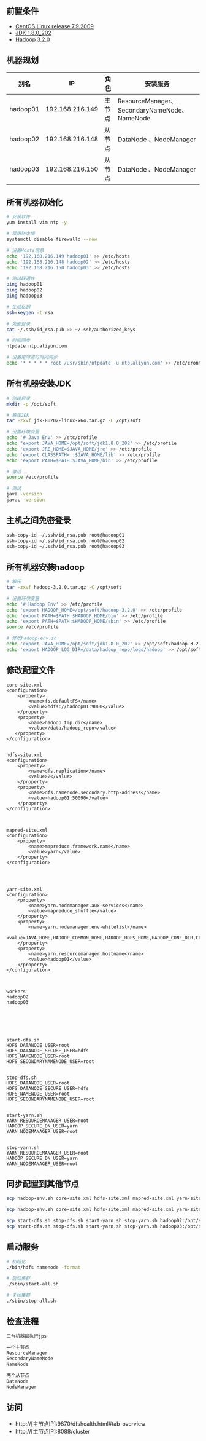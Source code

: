 ## 前置条件

- [CentOS Linux release 7.9.2009](https://mirrors.cloud.tencent.com/centos/7.9.2009/isos/x86_64/CentOS-7-x86_64-Minimal-2009.iso)
- [JDK 1.8.0_202](https://repo.huaweicloud.com/java/jdk/8u202-b08/jdk-8u202-linux-x64.tar.gz)
- [Hadoop 3.2.0](http://archive.apache.org/dist/hadoop/common/hadoop-3.2.0/hadoop-3.2.0.tar.gz)



## 机器规划

| 别名     | IP              | 角色   | 安装服务                                     |
| -------- | --------------- | ------ | -------------------------------------------- |
| hadoop01 | 192.168.216.149 | 主节点 | ResourceManager、SecondaryNameNode、NameNode |
| hadoop02 | 192.168.216.148 | 从节点 | DataNode 、NodeManager                       |
| hadoop03 | 192.168.216.150 | 从节点 | DataNode 、NodeManager                       |



## 所有机器初始化

```bash
# 安装软件
yum install vim ntp -y 

# 禁用防火墙
systemctl disable firewalld --now 

# 设置Hosts信息
echo '192.168.216.149 hadoop01' >> /etc/hosts 
echo '192.168.216.148 hadoop02' >> /etc/hosts 
echo '192.168.216.150 hadoop03' >> /etc/hosts 

# 测试联通性
ping hadoop01
ping hadoop02
ping hadoop03

# 生成私钥
ssh-keygen -t rsa 

# 免密登录
cat ~/.ssh/id_rsa.pub >> ~/.ssh/authorized_keys 

# 时间同步
ntpdate ntp.aliyun.com 

# 设置定时进行时间同步
echo '* * * * * root /usr/sbin/ntpdate -u ntp.aliyun.com' >> /etc/crontab
```



## 所有机器安装JDK

```bash
# 创建目录
mkdir -p /opt/soft 

# 解压JDK 
tar -zxvf jdk-8u202-linux-x64.tar.gz -C /opt/soft 

# 设置环境变量
echo '# Java Env' >> /etc/profile 
echo "export JAVA_HOME=/opt/soft/jdk1.8.0_202" >> /etc/profile 
echo 'export JRE_HOME=$JAVA_HOME/jre' >> /etc/profile 
echo 'export CLASSPATH=.:$JAVA_HOME/lib' >> /etc/profile 
echo 'export PATH=$PATH:$JAVA_HOME/bin' >> /etc/profile 

# 激活
source /etc/profile 

# 测试
java -version
javac -version
```



## 主机之间免密登录

```bash
ssh-copy-id ~/.ssh/id_rsa.pub root@hadoop01 
ssh-copy-id ~/.ssh/id_rsa.pub root@hadoop02 
ssh-copy-id ~/.ssh/id_rsa.pub root@hadoop03
```



## 所有机器安装hadoop

```bash
# 解压
tar -zxvf hadoop-3.2.0.tar.gz -C /opt/soft 

# 设置环境变量
echo '# Hadoop Env' >> /etc/profile 
echo 'export HADOOP_HOME=/opt/soft/hadoop-3.2.0' >> /etc/profile 
echo 'export PATH=$PATH:$HADOOP_HOME/bin' >> /etc/profile 
echo 'export PATH=$PATH:$HADOOP_HOME/sbin' >> /etc/profile 
source /etc/profile 

# 修改hadoop-env.sh 
echo 'export JAVA_HOME=/opt/soft/jdk1.8.0_202' >> /opt/soft/hadoop-3.2.0/etc/hadoop/hadoop-env.sh 
echo 'export HADOOP_LOG_DIR=/data/hadoop_repo/logs/hadoop' >> /opt/soft/hadoop-3.2.0/etc/hadoop/hadoop-env.sh
```



## 修改配置文件

```
core-site.xml
<configuration>
    <property>
        <name>fs.defaultFS</name>
        <value>hdfs://hadoop01:9000</value>
    </property>
    <property>
        <name>hadoop.tmp.dir</name>
        <value>/data/hadoop_repo</value>
   </property>
</configuration>


hdfs-site.xml 
<configuration>
    <property>
        <name>dfs.replication</name>
        <value>2</value>
    </property>
    <property>
        <name>dfs.namenode.secondary.http-address</name>
        <value>hadoop01:50090</value>
    </property>
</configuration>



mapred-site.xml
<configuration>
    <property>
        <name>mapreduce.framework.name</name>
        <value>yarn</value>
    </property>
</configuration>




yarn-site.xml
<configuration>
    <property>
        <name>yarn.nodemanager.aux-services</name>
        <value>mapreduce_shuffle</value>
    </property>
    <property>
        <name>yarn.nodemanager.env-whitelist</name>
        <value>JAVA_HOME,HADOOP_COMMON_HOME,HADOOP_HDFS_HOME,HADOOP_CONF_DIR,CLASSPATH_PREPEND_DISTCACHE,HADOOP_YARN_HOME,HADOOP_MAPRED_HOME</value>
    </property>
	<property>
		<name>yarn.resourcemanager.hostname</name>
		<value>hadoop01</value>
	</property>
</configuration>



workers
hadoop02
hadoop03






start-dfs.sh
HDFS_DATANODE_USER=root
HDFS_DATANODE_SECURE_USER=hdfs
HDFS_NAMENODE_USER=root
HDFS_SECONDARYNAMENODE_USER=root


stop-dfs.sh
HDFS_DATANODE_USER=root
HDFS_DATANODE_SECURE_USER=hdfs
HDFS_NAMENODE_USER=root
HDFS_SECONDARYNAMENODE_USER=root


start-yarn.sh
YARN_RESOURCEMANAGER_USER=root
HADOOP_SECURE_DN_USER=yarn
YARN_NODEMANAGER_USER=root


stop-yarn.sh
YARN_RESOURCEMANAGER_USER=root
HADOOP_SECURE_DN_USER=yarn
YARN_NODEMANAGER_USER=root
```



## 同步配置到其他节点

```bash
scp hadoop-env.sh core-site.xml hdfs-site.xml mapred-site.xml yarn-site.xml workers hadoop02:/opt/soft/hadoop-3.2.0/etc/hadoop 

scp hadoop-env.sh core-site.xml hdfs-site.xml mapred-site.xml yarn-site.xml workers hadoop03:/opt/soft/hadoop-3.2.0/etc/hadoop

scp start-dfs.sh stop-dfs.sh start-yarn.sh stop-yarn.sh hadoop02:/opt/soft/hadoop-3.2.0/sbin
scp start-dfs.sh stop-dfs.sh start-yarn.sh stop-yarn.sh hadoop03:/opt/soft/hadoop-3.2.0/sbin
```



## 启动服务

```bash
# 初始化
./bin/hdfs namenode -format

# 启动集群
./sbin/start-all.sh

# 关闭集群
./sbin/stop-all.sh
```



## 检查进程

```bash
三台机器都执行jps

一个主节点 
ResourceManager 
SecondaryNameNode 
NameNode 

两个从节点 
DataNode 
NodeManager
```



## 访问     

- http://[主节点IP]:9870/dfshealth.html#tab-overview 
- http://[主节点IP]:8088/cluster 